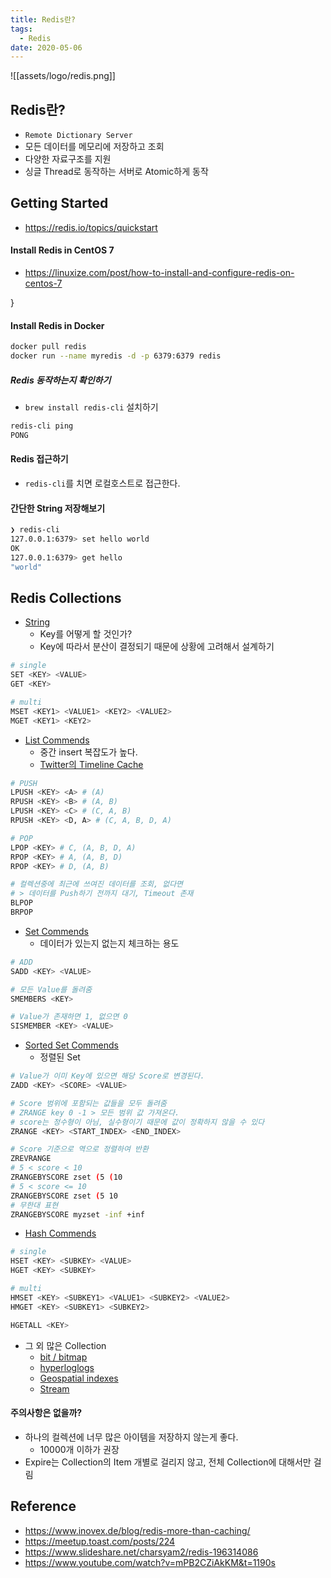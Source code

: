 ```yaml
---
title: Redis란?
tags:
  - Redis
date: 2020-05-06
---
```


![[assets/logo/redis.png]]

## Redis란?
- `Remote Dictionary Server`
- 모든 데이터를 메모리에 저장하고 조회
- 다양한 자료구조를 지원
- 싱글 Thread로 동작하는 서버로 Atomic하게 동작

## Getting Started
- <https://redis.io/topics/quickstart>

#### Install Redis in CentOS 7
- https://linuxize.com/post/how-to-install-and-configure-redis-on-centos-7


} <!-- QZ -->
#### Install Redis in Docker

```bash
docker pull redis
docker run --name myredis -d -p 6379:6379 redis
```

##### Redis 동작하는지 확인하기
- `brew install redis-cli` 설치하기

```bash
redis-cli ping
PONG
```

#### Redis 접근하기
- `redis-cli`를 치면 로컬호스트로 접근한다.

#### 간단한 String 저장해보기
```bash
❯ redis-cli
127.0.0.1:6379> set hello world
OK
127.0.0.1:6379> get hello
"world"
```

## Redis Collections
- [String](https://redis.io/commands#string)
    - Key를 어떻게 할 것인가?
    - Key에 따라서 분산이 결정되기 때문에 상황에 고려해서 설계하기

```bash
# single
SET <KEY> <VALUE>
GET <KEY>

# multi
MSET <KEY1> <VALUE1> <KEY2> <VALUE2>
MGET <KEY1> <KEY2>
```

- [List Commends](https://redis.io/commands#list)
    - 중간 insert 복잡도가 높다.
    - [Twitter의 Timeline Cache](https://www.infoq.com/presentations/Real-Time-Delivery-Twitter/)

```bash
# PUSH
LPUSH <KEY> <A> # (A)
RPUSH <KEY> <B> # (A, B)
LPUSH <KEY> <C> # (C, A, B)
RPUSH <KEY> <D, A> # (C, A, B, D, A)

# POP
LPOP <KEY> # C, (A, B, D, A)
RPOP <KEY> # A, (A, B, D)
RPOP <KEY> # D, (A, B)

# 컬렉션중에 최근에 쓰여진 데이터를 조회, 없다면
# > 데이터를 Push하기 전까지 대기, Timeout 존재
BLPOP
BRPOP
```

- [Set Commends](https://redis.io/commands#set)
    - 데이터가 있는지 없는지 체크하는 용도

```bash
# ADD
SADD <KEY> <VALUE>

# 모든 Value를 돌려줌
SMEMBERS <KEY>

# Value가 존재하면 1, 없으면 0
SISMEMBER <KEY> <VALUE>
```

- [Sorted Set Commends](https://redis.io/commands#sorted_set)
    - 정렬된 Set

```bash
# Value가 이미 Key에 있으면 해당 Score로 변경된다.
ZADD <KEY> <SCORE> <VALUE>

# Score 범위에 포함되는 값들을 모두 돌려줌
# ZRANGE key 0 -1 > 모든 범위 값 가져온다.
# score는 정수형이 아님, 실수형이기 때문에 값이 정확하지 않을 수 있다
ZRANGE <KEY> <START_INDEX> <END_INDEX>

# Score 기준으로 역으로 정렬하여 반환
ZREVRANGE
# 5 < score < 10
ZRANGEBYSCORE zset (5 (10
# 5 < score <= 10
ZRANGEBYSCORE zset (5 10
# 무한대 표현
ZRANGEBYSCORE myzset -inf +inf
```

- [Hash Commends](https://redis.io/commands#hash)

```bash
# single
HSET <KEY> <SUBKEY> <VALUE>
HGET <KEY> <SUBKEY>

# multi
HMSET <KEY> <SUBKEY1> <VALUE1> <SUBKEY2> <VALUE2>
HMGET <KEY> <SUBKEY1> <SUBKEY2>

HGETALL <KEY>
```

- 그 외 많은 Collection
    - [bit / bitmap](https://redis.io/commands#hash)
    - [hyperloglogs](https://redis.io/commands#hyperloglog)
    - [Geospatial indexes](https://redis.io/commands#geo)
    - [Stream](https://redis.io/commands#stream)

#### 주의사항은 없을까?
- 하나의 컬렉션에 너무 많은 아이템을 저장하지 않는게 좋다.
    - 10000개 이하가 권장
- Expire는 Collection의 Item 개별로 걸리지 않고, 전체 Collection에 대해서만 걸림



## Reference
- <https://www.inovex.de/blog/redis-more-than-caching/>
- <https://meetup.toast.com/posts/224>
- <https://www.slideshare.net/charsyam2/redis-196314086>
- <https://www.youtube.com/watch?v=mPB2CZiAkKM&t=1190s>